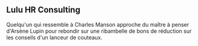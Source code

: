 ## Lulu HR Consulting

Quelqu'un qui ressemble à Charles Manson approche du maître à penser d'Arsène Lupin pour rebondir sur une ribambelle de bons de réduction sur les conseils d'un lanceur de couteaux.

